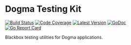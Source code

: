 # Dogma Testing Kit

[![Build Status](http://img.shields.io/travis/com/dogmatiq/testkit/master.svg)](https://travis-ci.com/dogmatiq/testkit)
[![Code Coverage](https://img.shields.io/codecov/c/github/dogmatiq/testkit/master.svg)](https://codecov.io/github/dogmatiq/testkit)
[![Latest Version](https://img.shields.io/github/tag/dogmatiq/testkit.svg?label=semver)](https://semver.org)
[![GoDoc](https://godoc.org/github.com/dogmatiq/testkit?status.svg)](https://godoc.org/github.com/dogmatiq/testkit)
[![Go Report Card](https://goreportcard.com/badge/github.com/dogmatiq/testkit)](https://goreportcard.com/report/github.com/dogmatiq/testkit)

Blackbox testing utilities for Dogma applications.
